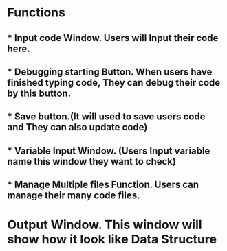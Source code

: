 # Functions
## * Input code Window. Users will Input their code here. 
## * Debugging starting Button. When users have finished typing code, They can debug their code by this button. 
## * Save button.(It will used to save users code and They can also update code)
## * Variable Input Window. (Users Input variable name this window they want to check)
## * Manage Multiple files Function. Users can manage their many code files.
# Output Window. This window will show how it look like Data Structure
